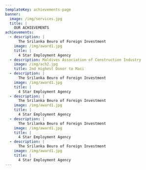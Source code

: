 ```yaml
---
templateKey: achievements-page
banner:
  image: /img/services.jpg
  title: |
    OUR ACHIEVEMENTS
achievements:
  - description: |
      The Srilanka Beuro of Foreign Investment
    image: /img/award1.jpg
    title: |
      4 Star Employment Agency
  - description: Maldives Association of Construction Industry
    image: /img/ach2.jpg
    title: 2nd Highest Donor to Maci
  - description: |
      The Srilanka Beuro of Foreign Investment
    image: /img/award1.jpg
    title: |
      4 Star Employment Agency
  - description: |
      The Srilanka Beuro of Foreign Investment
    image: /img/award1.jpg
    title: |
      4 Star Employment Agency
  - description: |
      The Srilanka Beuro of Foreign Investment
    image: /img/award1.jpg
    title: |
      4 Star Employment Agency
  - description: |
      The Srilanka Beuro of Foreign Investment
    image: /img/award1.jpg
    title: |
      4 Star Employment Agency
---
```


